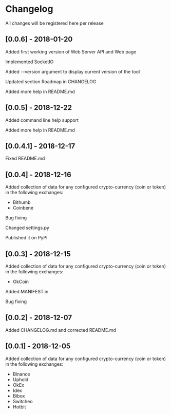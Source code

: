 # Changelog
All changes will be registered here per release 


## [0.0.6] - 2018-01-20
Added first working version of Web Server API and Web page

Implemented SocketIO

Added --version argument to display current version of the tool

Updated section Roadmap in CHANGELOG

Added more help in README.md


## [0.0.5] - 2018-12-22
Added command line help support

Added more help in README.md


## [0.0.4.1] - 2018-12-17
Fixed README.md


## [0.0.4] - 2018-12-16
Added collection of data for any configured crypto-currency (coin or token) in 
the following exchanges:

* Bithumb
* Coinbene

Bug fixing

Changed settings.py

Published it on PyPI


## [0.0.3] - 2018-12-15
Added collection of data for any configured crypto-currency (coin or token) in 
the following exchanges:

* OkCoin

Added MANIFEST.in

Bug fixing


## [0.0.2] - 2018-12-07
Added CHANGELOG.md and corrected README.md


## [0.0.1] - 2018-12-05
Added collection of data for any configured crypto-currency (coin or token) in 
the following exchanges:

* Binance
* Uphold
* OkEx
* Idex
* Bibox
* Switcheo
* Hotbit
